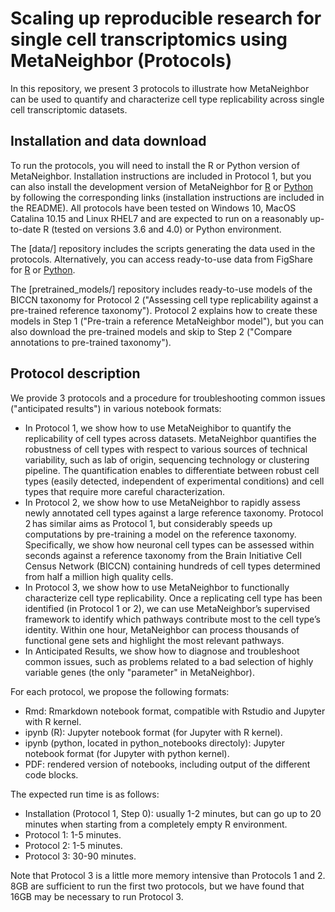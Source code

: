# Scaling up reproducible research for single cell transcriptomics using MetaNeighbor (Protocols)

In this repository, we present 3 protocols to illustrate how MetaNeighbor can be used to quantify and characterize cell type replicability across single cell transcriptomic datasets.

## Installation and data download
To run the protocols, you will need to install the R or Python version of MetaNeighbor. Installation instructions are included in Protocol 1, but you can also install the development version of MetaNeighbor for [R](https://github.com/gillislab/MetaNeighbor) or [Python](https://github.com/gillislab/pyMN) by following the corresponding links (installation instructions are included in the README). All protocols have been tested on Windows 10, MacOS Catalina 10.15 and Linux RHEL7 and are expected to run on a reasonably up-to-date R (tested on versions 3.6 and 4.0) or Python environment.

The [data/] repository includes the scripts generating the data used in the protocols. Alternatively, you can access ready-to-use data from FigShare for [R](https://doi.org/10.6084/m9.figshare.13020569) or [Python](https://doi.org/10.6084/m9.figshare.13034171).

The [pretrained_models/] repository includes ready-to-use models of the BICCN taxonomy for Protocol 2 ("Assessing cell type replicability against a pre-trained reference taxonomy"). Protocol 2 explains how to create these models in Step 1 ("Pre-train a reference MetaNeighbor model"), but you can also download the pre-trained models and skip to Step 2 ("Compare annotations to pre-trained taxonomy").

## Protocol description

We provide 3 protocols and a procedure for troubleshooting common issues ("anticipated results") in various notebook formats:
 - In Protocol 1, we show how to use MetaNeighibor to quantify the replicability of cell types across datasets. MetaNeighbor quantifies the robustness of cell types with respect to various sources of technical variability, such as lab of origin, sequencing technology or clustering pipeline. The quantification enables to differentiate between robust cell types (easily detected, independent of experimental conditions) and cell types that require more careful characterization. 
 - In Protocol 2, we show how to use MetaNeighbor to rapidly assess newly annotated cell types against a large reference taxonomy. Protocol 2 has similar aims as Protocol 1, but considerably speeds up computations by pre-training a model on the reference taxonomy. Specifically, we show how neuronal cell types can be assessed within seconds against a reference taxonomy from the Brain Initiative Cell Census Network (BICCN) containing hundreds of cell types determined from half a million high quality cells.
 - In Protocol 3, we show how to use MetaNeighbor to functionally characterize cell type replicability. Once a replicating cell type has been identified (in Protocol 1 or 2), we can use MetaNeighbor’s supervised framework to identify which pathways contribute most to the cell type’s identity. Within one hour, MetaNeighbor can process thousands of functional gene sets and highlight the most relevant pathways.
 - In Anticipated Results, we show how to diagnose and troubleshoot common issues, such as problems related to a bad selection of highly variable genes (the only "parameter" in MetaNeighbor).
 
For each protocol, we propose the following formats:
 - Rmd: Rmarkdown notebook format, compatible with Rstudio and Jupyter with R kernel.
 - ipynb (R): Jupyter notebook format (for Jupyter with R kernel).
 - ipynb (python, located in python_notebooks directoly): Jupyter notebook format (for Jupyter with python kernel).
 - PDF: rendered version of notebooks, including output of the different code blocks.
 
The expected run time is as follows:
 - Installation (Protocol 1, Step 0): usually 1-2 minutes, but can go up to 20 minutes when starting from a completely empty R environment.
 - Protocol 1: 1-5 minutes.
 - Protocol 2: 1-5 minutes.
 - Protocol 3: 30-90 minutes.

Note that Protocol 3 is a little more memory intensive than Protocols 1 and 2. 8GB are sufficient to run the first two protocols, but we have found that 16GB may be necessary to run Protocol 3.
